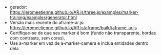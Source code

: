 
* gerador: https://jeromeetienne.github.io/AR.js/three.js/examples/marker-training/examples/generator.html
* Versão mais recente do aframe-ar.js: https://jeromeetienne.github.io/AR.js/aframe/build/aframe-ar.js
* Certifique-se de que seu marker é bom (fundo não transparente, bordas com contraste, sem cores).
* Use a-marker em vez de a-marker-camera e inclua entidades dentro dela.